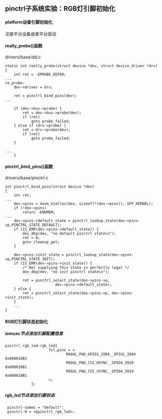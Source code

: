 ## pinctrl子系统实验：RGB灯引脚初始化

#### platform设备引脚初始化

注册平台设备或者平台驱动

#### really_probe()函数

drivers/base/dd.c

```
static int really_probe(struct device *dev, struct device_driver *drv)
{
	int ret = -EPROBE_DEFER;
...
re_probe:
	dev->driver = drv;

	ret = pinctrl_bind_pins(dev);
...

	if (dev->bus->probe) {
		ret = dev->bus->probe(dev);
		if (ret)
			goto probe_failed;
	} else if (drv->probe) {
		ret = drv->probe(dev);
		if (ret)
			goto probe_failed;
	}

...
	}

```



#### pinctrl_bind_pins()函数

drivers/base/pinctrl.c

```
int pinctrl_bind_pins(struct device *dev)
{
	int ret;
...
	dev->pins = devm_kzalloc(dev, sizeof(*(dev->pins)), GFP_KERNEL);
	if (!dev->pins)
		return -ENOMEM;
...
	dev->pins->default_state = pinctrl_lookup_state(dev->pins->p,PINCTRL_STATE_DEFAULT);
	if (IS_ERR(dev->pins->default_state)) {
		dev_dbg(dev, "no default pinctrl state\n");
		ret = 0;
		goto cleanup_get;
	}

	dev->pins->init_state = pinctrl_lookup_state(dev->pins->p,PINCTRL_STATE_INIT);
	if (IS_ERR(dev->pins->init_state)) {
		/* Not supplying this state is perfectly legal */
		dev_dbg(dev, "no init pinctrl state\n");

		ret = pinctrl_select_state(dev->pins->p,
					   dev->pins->default_state);
	} else {
		ret = pinctrl_select_state(dev->pins->p, dev->pins->init_state);
	}
	...
}
```



#### RGB灯引脚状态初始化

##### iomuxc节点添加引脚配置信息

```
pinctrl_rgb_led:rgb_led{
                    fsl,pins = <
                            MX6UL_PAD_GPIO1_IO04__GPIO1_IO04    0x000010B1
                            MX6UL_PAD_CSI_HSYNC__GPIO4_IO20     0x000010B1
                            MX6UL_PAD_CSI_VSYNC__GPIO4_IO19     0x000010B1
                    >;
            };
```

##### rgb_led节点添加引脚状态

```
 pinctrl-names = "default";
 pinctrl-0 = <&pinctrl_rgb_led>;
```







